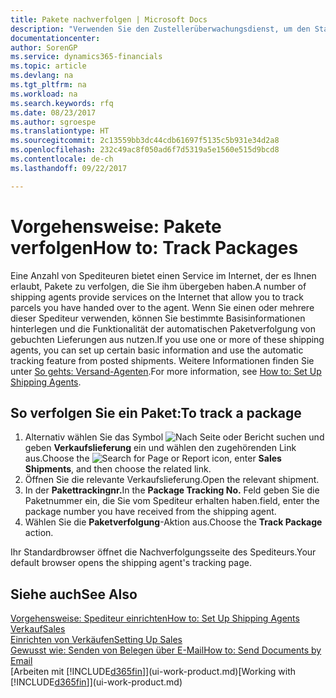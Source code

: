 ```yaml
---
title: Pakete nachverfolgen | Microsoft Docs
description: "Verwenden Sie den Zustellerüberwachungsdienst, um den Status einer Lieferung anzuzeigen."
documentationcenter: 
author: SorenGP
ms.service: dynamics365-financials
ms.topic: article
ms.devlang: na
ms.tgt_pltfrm: na
ms.workload: na
ms.search.keywords: rfq
ms.date: 08/23/2017
ms.author: sgroespe
ms.translationtype: HT
ms.sourcegitcommit: 2c13559bb3dc44cdb61697f5135c5b931e34d2a8
ms.openlocfilehash: 232c49ac8f050ad6f7d5319a5e1560e515d9bcd8
ms.contentlocale: de-ch
ms.lasthandoff: 09/22/2017

---
```

# <a name="how-to-track-packages"></a><span data-ttu-id="e17e7-103">Vorgehensweise: Pakete verfolgen</span><span class="sxs-lookup"><span data-stu-id="e17e7-103">How to: Track Packages</span></span>
<span data-ttu-id="e17e7-104">Eine Anzahl von Spediteuren bietet einen Service im Internet, der es Ihnen erlaubt, Pakete zu verfolgen, die Sie ihm übergeben haben.</span><span class="sxs-lookup"><span data-stu-id="e17e7-104">A number of shipping agents provide services on the Internet that allow you to track parcels you have handed over to the agent.</span></span> <span data-ttu-id="e17e7-105">Wenn Sie einen oder mehrere dieser Spediteur verwenden, können Sie bestimmte Basisinformationen hinterlegen und die Funktionalität der automatischen Paketverfolgung von gebuchten Lieferungen aus nutzen.</span><span class="sxs-lookup"><span data-stu-id="e17e7-105">If you use one or more of these shipping agents, you can set up certain basic information and use the automatic tracking feature from posted shipments.</span></span> <span data-ttu-id="e17e7-106">Weitere Informationen finden Sie unter [So gehts: Versand-Agenten](sales-how-to-set-up-shipping-agents.md).</span><span class="sxs-lookup"><span data-stu-id="e17e7-106">For more information, see [How to: Set Up Shipping Agents](sales-how-to-set-up-shipping-agents.md).</span></span>

## <a name="to-track-a-package"></a><span data-ttu-id="e17e7-107">So verfolgen Sie ein Paket:</span><span class="sxs-lookup"><span data-stu-id="e17e7-107">To track a package</span></span>
1. <span data-ttu-id="e17e7-108">Alternativ wählen Sie das Symbol ![Nach Seite oder Bericht suchen](media/ui-search/search_small.png "Nach Seite oder Bericht suchen") und geben **Verkaufslieferung** ein und wählen den zugehörenden Link aus.</span><span class="sxs-lookup"><span data-stu-id="e17e7-108">Choose the ![Search for Page or Report](media/ui-search/search_small.png "Search for Page or Report icon") icon, enter **Sales Shipments**, and then choose the related link.</span></span>
2. <span data-ttu-id="e17e7-109">Öffnen Sie die relevante Verkaufslieferung.</span><span class="sxs-lookup"><span data-stu-id="e17e7-109">Open the relevant shipment.</span></span>
3. <span data-ttu-id="e17e7-110">In der **Pakettrackingnr.**</span><span class="sxs-lookup"><span data-stu-id="e17e7-110">In the **Package Tracking No.**</span></span> <span data-ttu-id="e17e7-111">Feld geben Sie die Paketnummer ein, die Sie vom Spediteur erhalten haben.</span><span class="sxs-lookup"><span data-stu-id="e17e7-111">field, enter the package number you have received from the shipping agent.</span></span>
4. <span data-ttu-id="e17e7-112">Wählen Sie die **Paketverfolgung**-Aktion aus.</span><span class="sxs-lookup"><span data-stu-id="e17e7-112">Choose the **Track Package** action.</span></span>

<span data-ttu-id="e17e7-113">Ihr Standardbrowser öffnet die Nachverfolgungsseite des Spediteurs.</span><span class="sxs-lookup"><span data-stu-id="e17e7-113">Your default browser opens the shipping agent's tracking page.</span></span>

## <a name="see-also"></a><span data-ttu-id="e17e7-114">Siehe auch</span><span class="sxs-lookup"><span data-stu-id="e17e7-114">See Also</span></span>
[<span data-ttu-id="e17e7-115">Vorgehensweise: Spediteur einrichten</span><span class="sxs-lookup"><span data-stu-id="e17e7-115">How to: Set Up Shipping Agents</span></span>](sales-how-to-set-up-shipping-agents.md)  
[<span data-ttu-id="e17e7-116">Verkauf</span><span class="sxs-lookup"><span data-stu-id="e17e7-116">Sales</span></span>](sales-manage-sales.md)  
[<span data-ttu-id="e17e7-117">Einrichten von Verkäufen</span><span class="sxs-lookup"><span data-stu-id="e17e7-117">Setting Up Sales</span></span>](sales-setup-sales.md)  
[<span data-ttu-id="e17e7-118">Gewusst wie: Senden von Belegen über E-Mail</span><span class="sxs-lookup"><span data-stu-id="e17e7-118">How to: Send Documents by Email</span></span>](ui-how-send-documents-email.md)  
<span data-ttu-id="e17e7-119">[Arbeiten mit [!INCLUDE[d365fin](includes/d365fin_md.md)]](ui-work-product.md)</span><span class="sxs-lookup"><span data-stu-id="e17e7-119">[Working with [!INCLUDE[d365fin](includes/d365fin_md.md)]](ui-work-product.md)</span></span>

